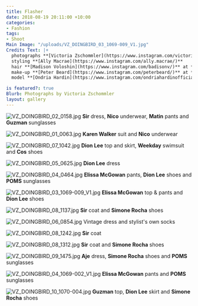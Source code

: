 ```yaml
---
title: Flasher
date: 2018-08-19 20:11:00 +10:00
categories:
- Fashion
tags:
- Shoot
Main Image: "/uploads/VZ_DOINGBIRD_03_1069-009_V1.jpg"
Credits Text: |+
  photographs **[Victoria Zschommler](https://www.instagram.com/victoriazschommler/)** at **[Art Box Black](https://www.instagram.com/artboxblack/)**
  styling **[Ally Macrae](https://www.instagram.com/ally.macrae/)**
  hair **[Madison Voloshin](https://www.instagram.com/badisonv/)** at **[Vivien's Creative](https://www.instagram.com/vivienscreative/)**
  make-up **[Peter Beard](https://www.instagram.com/peterbeard/)** at **[The Artist Group](https://www.instagram.com/theartistgroup/)**
  model **[Ondria Hardin](https://www.instagram.com/ondriahardinofficial/)** at **[Priscillas](https://www.instagram.com/priscillasmodels/)**

is featured?: true
Blurb: Photographs by Victoria Zschommler
layout: gallery
---
```


![VZ_DOINGBIRD_02_0158.jpg](/uploads/VZ_DOINGBIRD_02_0158.jpg)
**Sir** dress, **Nico** underwear, **Matin** pants and **Guzman** sunglasses

![VZ_DOINGBIRD_01_0063.jpg](/uploads/VZ_DOINGBIRD_01_0063.jpg)
**Karen Walker** suit and **Nico** underwear

![VZ_DOINGBIRD_07_1042.jpg](/uploads/VZ_DOINGBIRD_07_1042.jpg)
**Dion Lee** top and skirt, **Weekday** swimsuit and **Cos** shoes

![VZ_DOINGBIRD_05_0625.jpg](/uploads/VZ_DOINGBIRD_05_0625.jpg)
**Dion Lee** dress

![VZ_DOINGBIRD_04_0464.jpg](/uploads/VZ_DOINGBIRD_04_0464.jpg)
**Elissa McGowan** pants, **Dion Lee** shoes and **POMS** sunglasses

![VZ_DOINGBIRD_03_1069-009_V1.jpg](/uploads/VZ_DOINGBIRD_03_1069-009_V1.jpg)
**Elissa McGowan** top & pants and **Dion Lee** shoes

![VZ_DOINGBIRD_08_1137.jpg](/uploads/VZ_DOINGBIRD_08_1137.jpg)
**Sir** coat and **Simone Rocha** shoes

![VZ_DOINGBIRD_06_0854.jpg](/uploads/VZ_DOINGBIRD_06_0854.jpg)
Vintage dress and stylist's own socks

![VZ_DOINGBIRD_08_1242.jpg](/uploads/VZ_DOINGBIRD_08_1242.jpg)
**Sir** coat

![VZ_DOINGBIRD_08_1312.jpg](/uploads/VZ_DOINGBIRD_08_1312.jpg)
**Sir** coat and **Simone Rocha** shoes

![VZ_DOINGBIRD_09_1475.jpg](/uploads/VZ_DOINGBIRD_09_1475.jpg)
**Aje** dress, **Simone Rocha** shoes and **POMS** sunglasses

![VZ_DOINGBIRD_04_1069-002_V1.jpg](/uploads/VZ_DOINGBIRD_04_1069-002_V1.jpg)
**Elissa McGowan** pants and **POMS** sunglasses

![VZ_DOINGBIRD_10_1070-004.jpg](/uploads/VZ_DOINGBIRD_10_1070-004.jpg)
**Guzman** top, **Dion Lee** skirt and **Simone Rocha** shoes